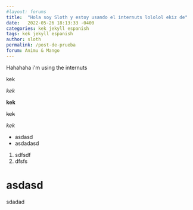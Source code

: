 ```yaml
---
#layout: forums
title:  "Hola soy Sloth y estoy usando el internuts lololol ekiz de"
date:   2022-05-26 18:13:33 -0400
categories: kek jekyll espanish
tags: kek jekyll espanish
author: sloth
permalink: /post-de-prueba
forum: Animu & Mango
---
```

Hahahaha i'm using the internuts

kek

*kek*

**kek**

~~kek~~

_kek_

- asdasd
- asdadasd

1. sdfsdf
2. dfsfs


asdasd
=======

sdadad